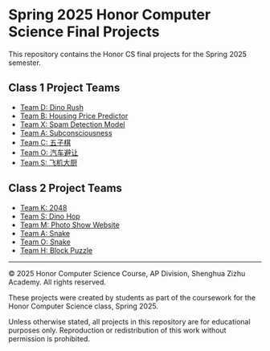 #  Spring 2025 Honor Computer Science Final Projects

This repository contains the Honor CS final projects for the Spring 2025 semester.

## Class 1 Project Teams

- [Team D: Dino Rush](./class1/Dinorush_D/)
- [Team B: Housing Price Predictor](./class1/HousingPricePrediction_B/)
- [Team X: Spam Detection Model](./class1/Spam_Detection_X/)
- [Team A: Subconsciousness](./class1/Subconsciousness_A/)
- [Team C: 五子棋](./class1/五子棋_C/)
- [Team O: 汽车避让](./class1/汽车避让_O/)
- [Team S: 飞机大厨](./class1/飞机大厨_S/)

## Class 2 Project Teams

- [Team K: 2048](./class2/2048_K/)
- [Team S: Dino Hop](./class2/dino_hop_S/)
- [Team M: Photo Show Website](./class2/photography_show_M/)
- [Team A: Snake](./class2/snake_A/)
- [Team O: Snake](./class2/snake_O/)
- [Team H: Block Puzzle](./class2/tuixiangzi_H/)

---
© 2025 Honor Computer Science Course, AP Division, Shenghua Zizhu Academy. All rights reserved. 

These projects were created by students as part of the coursework for the Honor Computer Science class, Spring 2025. 

Unless otherwise stated, all projects in this repository are for educational purposes only. Reproduction or redistribution of this work without permission is prohibited.
